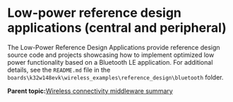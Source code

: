# Low-power reference design applications \(central and peripheral\) 

The Low-Power Reference Design Applications provide reference design source code and projects showcasing how to implement optimized low power functionality based on a Bluetooth LE application. For additional details, see the `README.md` file in the `boards\k32w148evk\wireless_examples\reference_design\bluetooth` folder.

**Parent topic:**[Wireless connectivity middleware summary](../topics/wireless_connectivity_middleware_summary.md)

